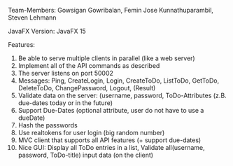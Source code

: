 Team-Members: Gowsigan Gowribalan, Femin Jose Kunnathuparambil, Steven Lehmann

JavaFX Version: JavaFX 15

Features:

1. Be able to serve multiple clients in parallel (like a web server)
2. Implement all of the API commands as described
3. The server listens on port 50002
4. Messages: Ping, CreateLogin, Login, CreateToDo, ListToDo, GetToDo, DeleteToDo, ChangePassword, Logout, (Result)
5. Validate data on the server: (username, password, ToDo-Attributes (z.B. due-dates today or in the future)
6. Support Due-Dates (optional attribute, user do not have to use a dueDate)
7. Hash the passwords
8. Use realtokens for user login (big random number)
9. MVC client that supports all API features (+ support due-dates)
10. Nice GUI: Display all ToDo entries in a list, Validate all(username, password, ToDo-title) input data (on the client)
